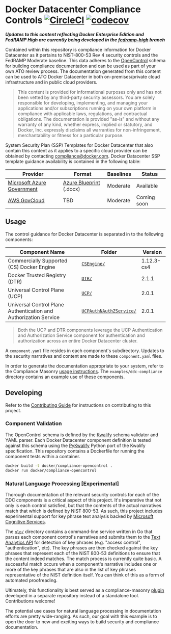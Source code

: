 # Docker Datacenter Compliance Controls [![CircleCI](https://circleci.com/gh/docker/compliance/tree/master.svg?style=svg&circle-token=daeaf5acd7ac08000ea727cbf8ec9baa8ded8da4)](https://circleci.com/gh/docker/compliance/tree/master) [![codecov](https://codecov.io/gh/docker/compliance/branch/master/graph/badge.svg?token=WiRPQcno3c)](https://codecov.io/gh/docker/compliance)

**<em>Updates to this content reflecting Docker Enterprise Edition and FedRAMP High are currently being developed in the [fedramp-high](https://github.com/docker/compliance/tree/fedramp-high) branch</em>**

Contained within this repository is compliance information for Docker Datacenter as it pertains to NIST-800-53 Rev 4 security controls and the FedRAMP Moderate baseline. This data adheres to the [OpenControl](http://open-control.org/) schema for building compliance documentation and can be used as part of your own ATO review process. The documentation generated from this content can be used to ATO Docker Datacenter in both on-premises/private cloud infrastructure and in public cloud providers.

> This content is provided for informational purposes only and has not been vetted by any third-party security assessors. You are solely responsible for developing, implementing, and managing your applications and/or subscriptions running on your own platform in compliance with applicable laws, regulations, and contractual obligations. The documentation is provided "as-is" and without any warranty of any kind, whether express, implied or statutory, and Docker, Inc. expressly disclaims all warranties for non-infringement, merchantability or fitness for a particular purpose.

System Security Plan (SSP) Templates for Docker Datacenter that also contain this content as it applies to a specific cloud provider can be obtained by contacting [compliance@docker.com](mailto:compliance@docker.com). Docker Datacenter SSP template guidance availability is contained in the following table:

|Provider|Format|Baselines|Status|
|--------|------|---------|------|
|[Microsoft Azure Government](https://azure.microsoft.com/en-us/overview/clouds/government/)|[Azure Blueprint](https://blogs.msdn.microsoft.com/azuregov/2016/10/12/azure-blueprint-architecting-secure-solutions-just-got-easier/) (.docx)|Moderate|Available|
|[AWS GovCloud](https://aws.amazon.com/govcloud-us/)|TBD|Moderate|Coming soon|

## Usage

The control guidance for Docker Datacenter is separated in to the following components:

|Component Name|Folder|Version|
|--------------|------|-------|
|Commercially Supported (CS) Docker Engine|[`CSEngine/`](https://github.com/docker/compliance/tree/master/CSEngine)|1.12.3-cs4|
|Docker Trusted Registry (DTR)|[`DTR/`](https://github.com/docker/compliance/tree/master/DTR)|2.1.1|
|Universal Control Plane (UCP)|[`UCP/`](https://github.com/docker/compliance/tree/master/UCP)|2.0.1|
|Universal Control Plane Authentication and Authorization Service|[`UCPAuthNAuthZService/`](https://github.com/docker/compliance/tree/master/UCPAuthNAuthZService)|2.0.1|

> Both the UCP and DTR components leverage the UCP Authentication and Authorization Service component for authentication and authorization across an entire Docker Datacenter cluster.

A `component.yaml` file resides in each component's subdirectory. Updates to the security narratives and content are made to these `component.yaml` files.

In order to generate the documentation appropriate to your system, refer to the Compliance Masonry [usage instructions](https://github.com/opencontrol/compliance-masonry). The `examples/ddc-compliance` directory contains an example use of these components.

## Developing

Refer to the [Contributing Guide](https://github.com/docker/compliance/blob/master/CONTRIBUTING.md) for instructions on contributing to this project.

### Component Validation

The OpenControl schema is defined by the [Kwalify](http://www.kuwata-lab.com/kwalify/) schema validator and YAML parser. Each Docker Datacenter component definition is tested against this schema using the [PyKwalify](https://github.com/Grokzen/pykwalify) Python port of the Kwalify specification. This repository contains a Dockerfile for running the component tests within a container.

```sh
docker build -t docker/compliance-opencontrol .
docker run docker/compliance-opencontrol
```

### Natural Language Processing [Experimental]

Thorough documentation of the relevant security controls for each of the DDC components is a critical aspect of this project. It's imperative that not only is each control satisfied, but that the contents of the actual narratives match that which is defined by NIST 800-53. As such, this project includes experimental support for key phrase text analysis backed by [Microsoft Cognitive Services](https://www.microsoft.com/cognitive-services).

The [`nlp/`](https://github.com/docker/compliance/tree/master/nlp) directory contains a command-line service written in Go that parses each component control's narratives and submits them to the [Text Analytics API](https://www.microsoft.com/cognitive-services/en-us/text-analytics-api) for detection of key phrases (e.g. "access control", "authentication", etc). The key phrases are then checked against the key phrases that represent each of the NIST 800-53 definitions to ensure that the content indeed matches. The match process is currently quite basic. A successful match occurs when a component's narrative includes one or more of the key phrases that are also in the list of key phrases representative of the NIST definition itself. You can think of this as a form of automated proofreading.

Ultimately, this functionality is best served as a compliance-masonry [plugin](https://github.com/opencontrol/compliance-masonry/tree/master/exampleplugin) developed in a separate repository instead of a standalone tool. Contributions welcome!

The potential use cases for natural language processing in documentation efforts are pretty wide-ranging. As such, our goal with this example is to open the door to new and exciting ways to build security and compliance documentation.
